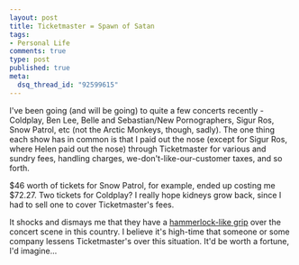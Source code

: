 ```yaml
--- 
layout: post
title: Ticketmaster = Spawn of Satan
tags: 
- Personal Life
comments: true
type: post
published: true
meta: 
  dsq_thread_id: "92599615"
---
```

I've been going (and will be going) to quite a few concerts recently - Coldplay, Ben Lee, Belle and Sebastian/New Pornographers, Sigur Ros, Snow Patrol, etc (not the Arctic Monkeys, though, sadly). The one thing each show has in common is that I paid out the nose (except for Sigur Ros, where Helen paid out the nose) through Ticketmaster for various and sundry fees, handling charges, we-don't-like-our-customer taxes, and so forth.

  $46 worth of tickets for Snow Patrol, for example, ended up costing me $72.27. Two tickets for Coldplay? I really hope kidneys grow back, since I had to sell one to cover Ticketmaster's fees.

  It shocks and dismays me that they have a <a href="http://www.nwaukhammerlockwrestling.co.uk/steelecorino6.jpg">hammerlock-like grip</a> over the concert scene in this country. I believe it's high-time that someone or some company lessens Ticketmaster's over this situation. It'd be worth a fortune, I'd imagine...
